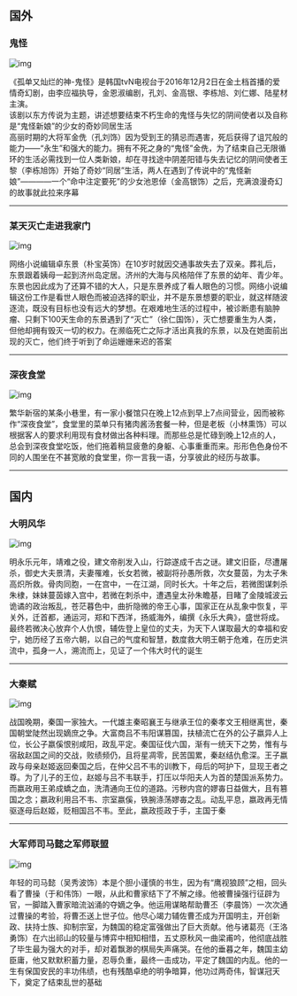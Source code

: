 ## 国外
### 鬼怪
![img](https://cn.mcecy.com/image/20230108/15b5bb664c3f615c4faa92bfeccd8f41.jpeg)  

《孤单又灿烂的神-鬼怪》是韩国tvN电视台于2016年12月2日在金土档首播的爱情奇幻剧，由李应福执导，金恩淑编剧，孔刘、金高银、李栋旭、刘仁娜、陆星材主演。  
该剧以东方传说为主题，讲述想要结束不朽生命的鬼怪与失忆的阴间使者以及自称是“鬼怪新娘”的少女的奇妙同居生活  
高丽时期的大将军金侁（孔刘饰）因为受到王的猜忌而遇害，死后获得了诅咒般的能力——“永生”和强大的能力。拥有不死之身的“鬼怪”金侁，为了结束自己无限循环的生活必需找到一位人类新娘，却在寻找途中阴差阳错与失去记忆的阴间使者王黎（李栋旭饰）开始了奇妙“同居”生活，两人在遇到了传说中的“鬼怪新娘”————一个“命中注定要死”的少女池恩倬（金高银饰）之后，充满浪漫奇幻的故事就此拉来序幕
***
### 某天灭亡走进我家门
![img](https://cn.mcecy.com/image/20230108/5cd226c30abed3aba5c0850187b290e0.jpg)   

网络小说编辑卓东景（朴宝英饰）在10岁时就因交通事故失去了双亲。葬礼后，东景跟着姨母一起到济州岛定居。济州的大海与风格陪伴了东景的幼年、青少年。东景也因此成为了还算不错的大人，只是东景养成了看人眼色的习惯。网络小说编辑这份工作是看世人眼色而被迫选择的职业，并不是东景想要的职业，就这样随波逐流，既没有目标也没有远大的梦想。在艰难地生活的过程中，被诊断患有脑肿瘤、只剩下100天生命的东景遇到了“灭亡”（徐仁国饰），灭亡想要重生为人类，但他却拥有毁灭一切的权力。在濒临死亡之际才活出真我的东景，以及在她面前出现的灭亡，他们终于听到了命运姗姗来迟的答案
***
### 深夜食堂
![img](https://cn.mcecy.com/image/20230108/e8a3ba8b77ae47cc14ff7e6b47c63d0a.jpeg)  

繁华新宿的某条小巷里，有一家小餐馆只在晚上12点到早上7点间营业，因而被称作“深夜食堂”，食堂里的菜单只有猪肉酱汤套餐一种，但是老板（小林熏饰）可以根据客人的要求利用现有食材做出各种料理。而那些总是忙碌到晚上12点的人，总会到深夜食堂吃饭，他们拖着稍显疲惫的身躯、心事重重而来。形形色色身份不同的人围坐在不甚宽敞的食堂里，你一言我一语，分享彼此的经历与故事。

***
## 国内
### 大明风华
![img](https://cn.mcecy.com/image/20230108/1eaa177d984c8d3851e720f5319d4583.jpeg)    

明永乐元年，靖难之役，建文帝削发入山，行踪遂成千古之谜。建文旧臣，尽遭屠杀，御史大夫景清，夫妻罹难，长女若微，被副将孙愚所救，次女蔓茵，为太子朱高炽所救。骨肉同胞，一在宫中，一在江湖，同时长大。十年之后，若微图谋刺杀朱棣，妹妹蔓茵嫁入宫中，若微在刺杀中，遭遇皇太孙朱瞻基，目睹了金陵城波云诡谲的政治叛乱，苍茫暮色中，曲折隐微的帝王心事，国家正在从乱象中恢复，平关外，迁首都，通运河，郑和下西洋，扬威海外，编撰《永乐大典》，盛世将成。最终若微决心放弃个人仇恨，辅佐登上皇位的丈夫，为天下人谋取最大的幸福和安宁，她历经了五帝六朝，以自己的气度和智慧，数度救大明王朝于危难，在历史洪流中，孤身一人，溯流而上，见证了一个伟大时代的诞生  
***
### 大秦赋
![img](https://cn.mcecy.com/image/20230108/aeab92d7134db7503ff6b76223771ea2.jpg)  

战国晚期，秦国一家独大。一代雄主秦昭襄王与继承王位的秦孝文王相继离世，秦国朝堂陡然出现嫡庶之争。大富商吕不韦阳谋篡国，扶植流亡在外的公子嬴异人上位，长公子嬴傒恨别咸阳，政乱平定。秦国征伐六国，渐有一统天下之势，惟有与宿敌赵国之间的交战，败绩频仍，且将星凋零，民苦国累，秦赵结仇愈深。王子嬴政与母亲赵姬返回秦国之后，在仲父吕不韦的训教下，母后的呵护下，显现王者之尊。为了儿子的王位，赵姬与吕不韦联手，打压以华阳夫人为首的楚国派系势力。而嬴政用王弟成蟜之血，洗清通向王位的道路。污秽内宫的嫪毐日益做大，且有篡国之念；嬴政利用吕不韦、宗室嬴傒，铁腕涤荡嫪毐之乱。动乱平息，嬴政再无情驱逐母后赵姬，贬相国吕不韦。至此，嬴政揽政于手，主国于秦  
***
### 大军师司马懿之军师联盟  
![img](https://cn.mcecy.com/image/20230108/4899b9a951a62e1966bae01509d5581d.jpeg)  

年轻的司马懿（吴秀波饰）本是个胆小谨慎的书生，因为有“鹰视狼顾”之相，回头看了曹操（于和伟饰）一眼，从此和曹家结下了不解之缘。他被曹操强行征辟为官，一脚踏入曹家暗流汹涌的夺嫡之争。他运用谋略帮助曹丕（李晨饰）一次次通过曹操的考验，将曹丕送上世子位。他尽心竭力辅佐曹丕成为开国明主，开创新政、扶持士族、抑制宗室，为魏国的稳定富强做出了巨大贡献。他与诸葛亮（王洛勇饰）在六出祁山的较量与博弈中相知相惜，五丈原秋风一曲梁甫吟，他彻底战胜了毕生最为强大的对手，却对着飘渺的棋局失声痛哭。在他的垂暮之年，魏国主幼臣庸，他又默默积蓄力量，忍辱负重，最终一击成功，平定了魏国的内乱。他的一生有保国安民的丰功伟绩，也有残酷卓绝的明争暗算，他功过两奇伟，智谋冠天下，奠定了结束乱世的基础